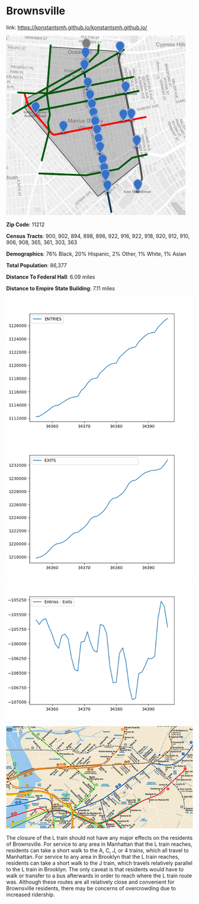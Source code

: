 # Brownsville

link: https://konstantsmh.github.io/konstantsmh.github.io/

![map](brownsvilleMap.png)

**Zip Code**: 11212

**Census Tracts**: 900, 902, 894, 898, 896, 922, 916, 922, 918, 920, 912, 910, 906, 908, 365, 361, 303, 363

**Demographics**: 76% Black, 20% Hispanic, 2% Other, 1% White, 1% Asian

**Total Population**: 86,377

**Distance To Federal Hall**: 6.09 miles

**Distance to Empire State Building**: 7.11 miles 

![plot](plot.png)
![plot](plot2.png)
![plot](plot3.png)

![MTA Map](MTA-Brownsville.png)

The closure of the L train should not have
any major effects on the residents of
Brownsville. For service to any area in
Manhattan that the L train reaches, residents
can take a short walk to the A, C, J, or 4
trains, which all travel to Manhattan. For
service to any area in Brooklyn that the L
train reaches, residents can take a short walk
to the J train, which travels relatively parallel
to the L train in Brooklyn. The only caveat is
that residents would have to walk or transfer
to a bus afterwards in order to reach where
the L train route was. Although these routes
are all relatively close and convenient for
Brownsville residents, there may be concerns
of overcrowding due to increased ridership.
